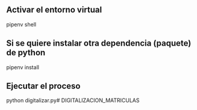 ## Activar el entorno virtual

pipenv shell

## Si se quiere instalar otra dependencia (paquete) de python

pipenv install <paquete>

## Ejecutar el proceso

python digitalizar.py# DIGITALIZACION_MATRICULAS
